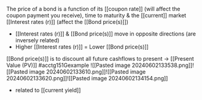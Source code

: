 The price of a bond is a function of its [[coupon rate]] (will affect the coupon payment you receive), time to maturity & the [[current]] market [[Interest rates (r)]] (affect the [[Bond price(s)]])
- [[Interest rates (r)]] & [[Bond price(s)]] move in opposite directions (are inversely related)
- Higher [[Interest rates (r)]] = Lower [[Bond price(s)]]

[[Bond price(s)]] is to discount all future cashflows to present $\rightarrow$ [[Present Value (PV)]]
#acctg151Gexample ![[Pasted image 20240602133538.png]]![[Pasted image 20240602133610.png]]![[Pasted image 20240602133620.png]]![[Pasted image 20240602134154.png]]
- related to [[current yield]]